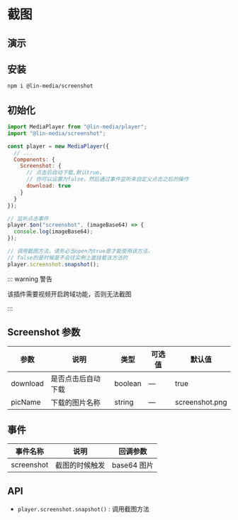 # 截图

## 演示

<screenshot-use />

## 安装

```bash
npm i @lin-media/screenshot
```

## 初始化

```javascript
import MediaPlayer from "@lin-media/player";
import "@lin-media/screenshot";

const player = new MediaPlayer({
  // ...
  Components: {
    Screenshot: {
      // 点击后自动下载,默认true，
      // 你可以设置为false，然后通过事件监听来自定义点击之后的操作
      download: true
    }
  }
});

// 监听点击事件
player.$on("screenshot", (imageBase64) => {
  console.log(imageBase64);
});

// 调用截图方法，请务必当open为true是才能使用该方法，
// false的是时候是不会往实例上面挂载该方法的
player.screenshot.snapshot();
```

::: warning 警告

该插件需要视频开启跨域功能，否则无法截图

:::

## Screenshot 参数

| 参数     | 说明               | 类型    | 可选值 | 默认值         |
| -------- | ------------------ | ------- | ------ | -------------- |
| download | 是否点击后自动下载 | boolean | —      | true           |
| picName  | 下载的图片名称     | string  | —      | screenshot.png |

## 事件

| 事件名称   | 说明           | 回调参数    |
| ---------- | -------------- | ----------- |
| screenshot | 截图的时候触发 | base64 图片 |

## API

- `player.screenshot.snapshot()` : 调用截图方法
